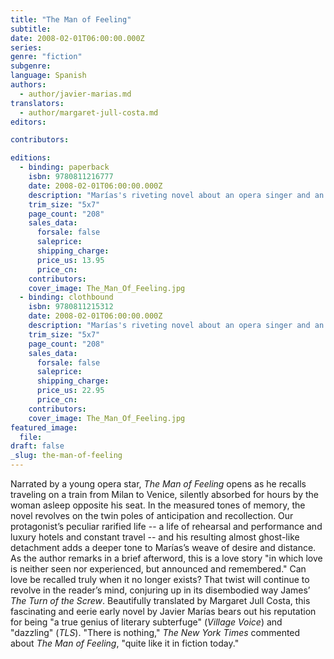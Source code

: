 ```yaml
---
title: "The Man of Feeling"
subtitle:
date: 2008-02-01T06:00:00.000Z
series:
genre: "fiction"
subgenre:
language: Spanish
authors:
  - author/javier-marias.md
translators:
  - author/margaret-jull-costa.md
editors:

contributors:

editions:
  - binding: paperback
    isbn: 9780811216777
    date: 2008-02-01T06:00:00.000Z
    description: "Marías's riveting novel about an opera singer and an extramarital affair is now a paperbook. "
    trim_size: "5x7"
    page_count: "208"
    sales_data:
      forsale: false
      saleprice:
      shipping_charge:
      price_us: 13.95
      price_cn:
    contributors:
    cover_image: The_Man_Of_Feeling.jpg
  - binding: clothbound
    isbn: 9780811215312
    date: 2008-02-01T06:00:00.000Z
    description: "Marías's riveting novel about an opera singer and an extramarital affair is now a paperbook. "
    trim_size: "5x7"
    page_count: "208"
    sales_data:
      forsale: false
      saleprice:
      shipping_charge:
      price_us: 22.95
      price_cn:
    contributors:
    cover_image: The_Man_Of_Feeling.jpg
featured_image:
  file:
draft: false
_slug: the-man-of-feeling
---
```


Narrated by a young opera star, _The Man of Feeling_ opens as he recalls traveling on a train from Milan to Venice, silently absorbed for hours by the woman asleep opposite his seat. In the measured tones of memory, the novel revolves on the twin poles of anticipation and recollection. Our protagonist’s peculiar rarified life -- a life of rehearsal and performance and luxury hotels and constant travel -- and his resulting almost ghost-like detachment adds a deeper tone to Marías’s weave of desire and distance. As the author remarks in a brief afterword, this is a love story "in which love is neither seen nor experienced, but announced and remembered." Can love be recalled truly when it no longer exists? That twist will continue to revolve in the reader’s mind, conjuring up in its disembodied way James’ _The Turn of the Screw_. Beautifully translated by Margaret Jull Costa, this fascinating and eerie early novel by Javier Marías bears out his reputation for being "a true genius of literary subterfuge" (_Village Voice_) and "dazzling" (_TLS_). "There is nothing," _The New York Times_ commented about _The Man of Feeling_, "quite like it in fiction today."

